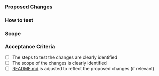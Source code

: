 <!-- ### Related Issue -->
<!-- If a public issue is link to this PR -->
### Proposed Changes

<!-- Briefly explain what are your changes. Provide Before and After screenshots if necessary -->

### How to test

<!-- Explain how we can reach your changes in the demo (which organization, in what section, where should we click, etc.) -->

### Scope

<!-- Define what is included and/or excluded by your changes. -->

### Acceptance Criteria

- [ ] The steps to test the changes are clearly identified
- [ ] The scope of the changes is clearly identified
- [ ] [README.md](https://github.com/coveo-labs/autoreply-coveo-slack-bot/blob/main/README.md) is adjusted to reflect the proposed changes (if relevant)